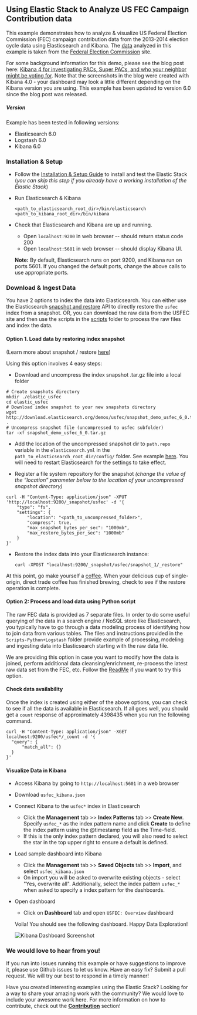 ## Using Elastic Stack to Analyze US FEC Campaign Contribution data

This example demonstrates how to analyze & visualize US Federal Election Commission (FEC) campaign contribution data from the 2013-2014 election cycle data using Elasticsearch and Kibana. The [data](http://www.fec.gov/finance/disclosure/ftpdet.shtml#a2013_2014) analyzed in this example is taken from the [Federal Election Commission](http://www.fec.gov/finance/disclosure/ftpdet.shtml) site.

For some background information for this demo, please see the blog post here:
[Kibana 4 for investigating PACs, Super PACs, and who your neighbor might be voting for](http://elastic.co/blog/kibana-4-for-investigating-pacs-super-pacs-and-your-neighbors/). Note that the screenshots in the blog were created with Kibana 4.0 - your dashboard may look a little different depending on the Kibana version you are using.  This example has been updated to version 6.0 since the blog post was released.

##### Version
Example has been tested in following versions:
- Elasticsearch 6.0
- Logstash 6.0
- Kibana 6.0

### Installation & Setup
* Follow the [Installation & Setup Guide](https://github.com/elastic/examples/blob/master/Installation%20and%20Setup.md) to install and test the Elastic Stack (*you can skip this step if you already have a working installation of the Elastic Stack*)

* Run Elasticsearch & Kibana
  ```shell
  <path_to_elasticsearch_root_dir>/bin/elasticsearch
  <path_to_kibana_root_dir>/bin/kibana
  ```

* Check that Elasticsearch and Kibana are up and running.
  - Open `localhost:9200` in web browser -- should return status code 200
  - Open `localhost:5601` in web browser -- should display Kibana UI.

  **Note:** By default, Elasticsearch runs on port 9200, and Kibana run on ports 5601. If you changed the default ports, change   the above calls to use appropriate ports.


### Download & Ingest Data

You have 2 options to index the data into Elasticsearch. You can either use the Elasticsearch [snapshot and restore](https://www.elastic.co/guide/en/elasticsearch/reference/current/modules-snapshots.html) API to directly restore the `usfec` index from a snapshot. OR, you can download the raw data from the USFEC site and then use the scripts in the [scripts](https://github.com/elastic/examples/tree/master/Exploring%20Public%20Datasets/usfec/scripts) folder to process the raw files and index the data.


#### Option 1. Load data by restoring index snapshot
(Learn more about snapshot / restore [here](https://www.elastic.co/guide/en/elasticsearch/reference/6.0/modules-snapshots.html))

Using this option involves 4 easy steps:

  * Download and uncompress the index snapshot .tar.gz file into a local folder
  
  ```shell
  # Create snapshots directory
  mkdir ./elastic_usfec
  cd elastic_usfec
  # Download index snapshot to your new snapshots directory
  wget http://download.elasticsearch.org/demos/usfec/snapshot_demo_usfec_6_0.tar.gz .
  # Uncompress snapshot file (uncompressed to usfec subfolder)
  tar -xf snapshot_demo_usfec_6_0.tar.gz
  ```
  * Add the location of the uncompressed snapshot dir to `path.repo` variable in the `elasticsearch.yml` in the `path_to_elasticsearch_root_dir/config/` folder. See example [here](https://www.elastic.co/guide/en/elasticsearch/reference/6.0/modules-snapshots.html#_shared_file_system_repository). You will need to restart Elasticsearch for the settings to take effect. 

  * Register a file system repository for the snapshot *(change the value of the “location” parameter below to the location of your uncompressed snapshot directory)*
  ```shell
  curl -H "Content-Type: application/json" -XPUT 'http://localhost:9200/_snapshot/usfec' -d '{
      "type": "fs",
      "settings": {
          "location": "<path_to_uncompressed_folder>",
          "compress": true,
          "max_snapshot_bytes_per_sec": "1000mb",
          "max_restore_bytes_per_sec": "1000mb"
      }
  }'
  ```

  * Restore the index data into your Elasticsearch instance:
    ```shell
    curl -XPOST "localhost:9200/_snapshot/usfec/snapshot_1/_restore"
    ```

At this point, go make yourself a [coffee](https://bluebottlecoffee.com/preparation-guides). When your delicious cup of single-origin, direct trade coffee has finished brewing, check to see if the restore operation is complete.


#### Option 2: Process and load data using Python script

The raw FEC data is provided as 7 separate files. In order to do some useful querying of the data in a search engine / NoSQL store like Elasticsearch, you typically have to go through a data modeling process of identifying how to join data from various tables. The files and instructions provided in the `Scripts-Python+Logstash` folder provide example of processing, modeling and ingesting data into Elasticsearch starting with the raw data file.

We are providing this option in case you want to modify how the data is joined, perform additional data cleansing/enrichment, re-process the latest raw data set from the FEC, etc. Follow the [ReadMe](https://github.com/elastic/examples/blob/master/Exploring%20Public%20Datasets/usfec/scripts/README.md) if you want to try this option.

#### Check data availability
Once the index is created using either of the above options, you can check to see if all the data is available in Elasticsearch. If all goes well, you should get a `count` response of approximately 4398435 when you run the following command.

  ```shell
  curl -H "Content-Type: application/json" -XGET localhost:9200/usfec*/_count -d '{
  	"query": {
  		"match_all": {}
  	}
  }'
  ```

#### Visualize Data in Kibana

* Access Kibana by going to `http://localhost:5601` in a web browser
* Download `usfec_kibana.json` 
* Connect Kibana to the `usfec*` index in Elasticsearch
    * Click the **Management** tab >> **Index Patterns** tab >> **Create New**. Specify `usfec_*` as the index pattern name and click **Create** to define the index pattern using the @timestamp field as the Time-field.
    * If this is the only index pattern declared, you will also need to select the star in the top upper right to ensure a default is defined. 
* Load sample dashboard into Kibana
    * Click the **Management** tab >> **Saved Objects** tab >> **Import**, and select `usfec_kibana.json`
    * On import you will be asked to overwrite existing objects - select "Yes, overwrite all". Additionally, select the index pattern `usfec_*` when asked to specify a index pattern for the dashboards.
* Open dashboard
    * Click on **Dashboard** tab and open `USFEC: Overview` dashboard

    Voila! You should see the following dashboard. Happy Data Exploration!

    ![Kibana Dashboard Screenshot](https://user-images.githubusercontent.com/12695796/32962668-30287f1c-cbc5-11e7-801f-3f7a248e26db.png)

### We would love to hear from you!
If you run into issues running this example or have suggestions to improve it, please use Github issues to let us know. Have an easy fix? Submit a pull request. We will try our best to respond in a timely manner!

Have you created interesting examples using the Elastic Stack? Looking for a way to share your amazing work with the community? We would love to include your awesome work here. For more information on how to contribute, check out the **[Contribution](https://github.com/elastic/examples#contributing)** section!
